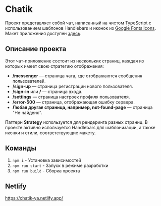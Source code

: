 # Chatik

Проект представляет собой чат, написанный на чистом TypeScript с использованием шаблонов Handlebars и иконок из [Google Fonts Icons](https://fonts.google.com/icons). Макет приложения доступен [здесь](https://www.figma.com/design/jF5fFFzgGOxQeB4CmKWTiE/Chat_external_link?node-id=0-1&p=f&t=MYYY87zCEEplAMAO-0).

## Описание проекта

Этот чат-приложение состоит из нескольких страниц, каждая из которых имеет свою стратегию отображения:

- **/messenger** — страница чата, где отображаются сообщения пользователей.
- **/sign-up** — страница регистрации нового пользователя.
- **/sign-in** или **/** — страница входа.
- **/settings** — страница настроек профиля пользователя.
- **/error-500** — страница, отображающая ошибку сервера.
- **Любая другая страница, например, not-found-page** — страница "Не найдено".

Паттерн **Strategy** используется для рендеринга разных страниц. В проекте активно используется Handlebars для шаблонизации, а также иконки и стили, соответствующие макету.

## Команды
1. `npm i` - Установка зависимостей
2. `npm run start` - Запуск в режиме разработки
3. `npm run build` - Сборка проекта

## Netlify
https://chatik-ya.netlify.app/
